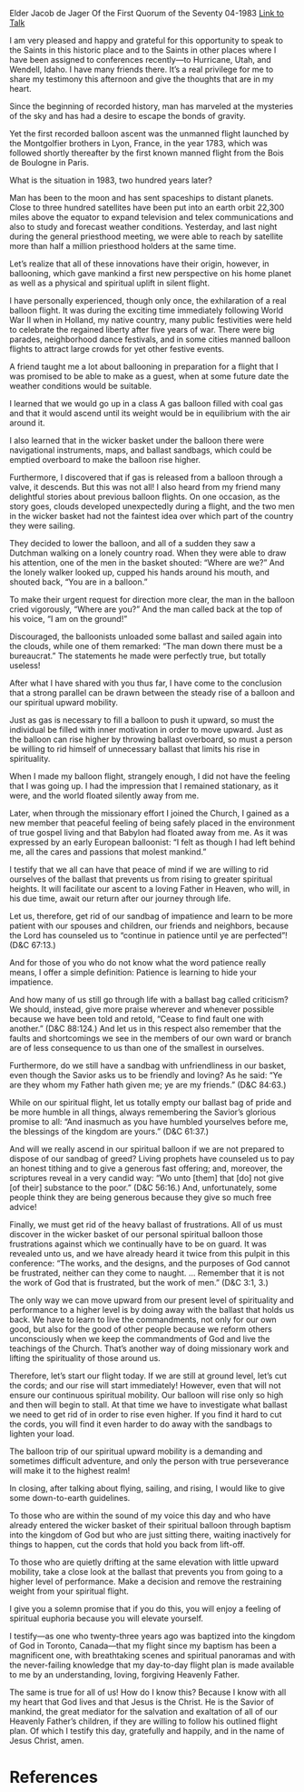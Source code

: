 Elder Jacob de Jager
Of the First Quorum of the Seventy
04-1983
[Link to Talk](https://www.churchofjesuschrist.org/study/general-conference/1983/04/climbing-to-higher-spirituality?lang=eng)

I am very pleased and happy and grateful for this opportunity to speak to the Saints in this historic place and to the Saints in other places where I have been assigned to conferences recently—to Hurricane, Utah, and Wendell, Idaho. I have many friends there. It’s a real privilege for me to share my testimony this afternoon and give the thoughts that are in my heart.

Since the beginning of recorded history, man has marveled at the mysteries of the sky and has had a desire to escape the bonds of gravity.

Yet the first recorded balloon ascent was the unmanned flight launched by the Montgolfier brothers in Lyon, France, in the year 1783, which was followed shortly thereafter by the first known manned flight from the Bois de Boulogne in Paris.

What is the situation in 1983, two hundred years later?

Man has been to the moon and has sent spaceships to distant planets. Close to three hundred satellites have been put into an earth orbit 22,300 miles above the equator to expand television and telex communications and also to study and forecast weather conditions. Yesterday, and last night during the general priesthood meeting, we were able to reach by satellite more than half a million priesthood holders at the same time.

Let’s realize that all of these innovations have their origin, however, in ballooning, which gave mankind a first new perspective on his home planet as well as a physical and spiritual uplift in silent flight.

I have personally experienced, though only once, the exhilaration of a real balloon flight. It was during the exciting time immediately following World War II when in Holland, my native country, many public festivities were held to celebrate the regained liberty after five years of war. There were big parades, neighborhood dance festivals, and in some cities manned balloon flights to attract large crowds for yet other festive events.

A friend taught me a lot about ballooning in preparation for a flight that I was promised to be able to make as a guest, when at some future date the weather conditions would be suitable.

I learned that we would go up in a class A gas balloon filled with coal gas and that it would ascend until its weight would be in equilibrium with the air around it.

I also learned that in the wicker basket under the balloon there were navigational instruments, maps, and ballast sandbags, which could be emptied overboard to make the balloon rise higher.

Furthermore, I discovered that if gas is released from a balloon through a valve, it descends. But this was not all! I also heard from my friend many delightful stories about previous balloon flights. On one occasion, as the story goes, clouds developed unexpectedly during a flight, and the two men in the wicker basket had not the faintest idea over which part of the country they were sailing.

They decided to lower the balloon, and all of a sudden they saw a Dutchman walking on a lonely country road. When they were able to draw his attention, one of the men in the basket shouted: “Where are we?” And the lonely walker looked up, cupped his hands around his mouth, and shouted back, “You are in a balloon.”

To make their urgent request for direction more clear, the man in the balloon cried vigorously, “Where are you?” And the man called back at the top of his voice, “I am on the ground!”

Discouraged, the balloonists unloaded some ballast and sailed again into the clouds, while one of them remarked: “The man down there must be a bureaucrat.” The statements he made were perfectly true, but totally useless!

After what I have shared with you thus far, I have come to the conclusion that a strong parallel can be drawn between the steady rise of a balloon and our spiritual upward mobility.

Just as gas is necessary to fill a balloon to push it upward, so must the individual be filled with inner motivation in order to move upward. Just as the balloon can rise higher by throwing ballast overboard, so must a person be willing to rid himself of unnecessary ballast that limits his rise in spirituality.

When I made my balloon flight, strangely enough, I did not have the feeling that I was going up. I had the impression that I remained stationary, as it were, and the world floated silently away from me.

Later, when through the missionary effort I joined the Church, I gained as a new member that peaceful feeling of being safely placed in the environment of true gospel living and that Babylon had floated away from me. As it was expressed by an early European balloonist: “I felt as though I had left behind me, all the cares and passions that molest mankind.”

I testify that we all can have that peace of mind if we are willing to rid ourselves of the ballast that prevents us from rising to greater spiritual heights. It will facilitate our ascent to a loving Father in Heaven, who will, in his due time, await our return after our journey through life.

Let us, therefore, get rid of our sandbag of impatience and learn to be more patient with our spouses and children, our friends and neighbors, because the Lord has counseled us to “continue in patience until ye are perfected”! (D&C 67:13.)

And for those of you who do not know what the word patience really means, I offer a simple definition: Patience is learning to hide your impatience.

And how many of us still go through life with a ballast bag called criticism? We should, instead, give more praise wherever and whenever possible because we have been told and retold, “Cease to find fault one with another.” (D&C 88:124.) And let us in this respect also remember that the faults and shortcomings we see in the members of our own ward or branch are of less consequence to us than one of the smallest in ourselves.

Furthermore, do we still have a sandbag with unfriendliness in our basket, even though the Savior asks us to be friendly and loving? As he said: “Ye are they whom my Father hath given me; ye are my friends.” (D&C 84:63.)

While on our spiritual flight, let us totally empty our ballast bag of pride and be more humble in all things, always remembering the Savior’s glorious promise to all: “And inasmuch as you have humbled yourselves before me, the blessings of the kingdom are yours.” (D&C 61:37.)

And will we really ascend in our spiritual balloon if we are not prepared to dispose of our sandbag of greed? Living prophets have counseled us to pay an honest tithing and to give a generous fast offering; and, moreover, the scriptures reveal in a very candid way: “Wo unto [them] that [do] not give [of their] substance to the poor.” (D&C 56:16.) And, unfortunately, some people think they are being generous because they give so much free advice!

Finally, we must get rid of the heavy ballast of frustrations. All of us must discover in the wicker basket of our personal spiritual balloon those frustrations against which we continually have to be on guard. It was revealed unto us, and we have already heard it twice from this pulpit in this conference: “The works, and the designs, and the purposes of God cannot be frustrated, neither can they come to naught. … Remember that it is not the work of God that is frustrated, but the work of men.” (D&C 3:1, 3.)

The only way we can move upward from our present level of spirituality and performance to a higher level is by doing away with the ballast that holds us back. We have to learn to live the commandments, not only for our own good, but also for the good of other people because we reform others unconsciously when we keep the commandments of God and live the teachings of the Church. That’s another way of doing missionary work and lifting the spirituality of those around us.

Therefore, let’s start our flight today. If we are still at ground level, let’s cut the cords; and our rise will start immediately! However, even that will not ensure our continuous spiritual mobility. Our balloon will rise only so high and then will begin to stall. At that time we have to investigate what ballast we need to get rid of in order to rise even higher. If you find it hard to cut the cords, you will find it even harder to do away with the sandbags to lighten your load.

The balloon trip of our spiritual upward mobility is a demanding and sometimes difficult adventure, and only the person with true perseverance will make it to the highest realm!

In closing, after talking about flying, sailing, and rising, I would like to give some down-to-earth guidelines.

To those who are within the sound of my voice this day and who have already entered the wicker basket of their spiritual balloon through baptism into the kingdom of God but who are just sitting there, waiting inactively for things to happen, cut the cords that hold you back from lift-off.

To those who are quietly drifting at the same elevation with little upward mobility, take a close look at the ballast that prevents you from going to a higher level of performance. Make a decision and remove the restraining weight from your spiritual flight.

I give you a solemn promise that if you do this, you will enjoy a feeling of spiritual euphoria because you will elevate yourself.

I testify—as one who twenty-three years ago was baptized into the kingdom of God in Toronto, Canada—that my flight since my baptism has been a magnificent one, with breathtaking scenes and spiritual panoramas and with the never-failing knowledge that my day-to-day flight plan is made available to me by an understanding, loving, forgiving Heavenly Father.

The same is true for all of us! How do I know this? Because I know with all my heart that God lives and that Jesus is the Christ. He is the Savior of mankind, the great mediator for the salvation and exaltation of all of our Heavenly Father’s children, if they are willing to follow his outlined flight plan. Of which I testify this day, gratefully and happily, and in the name of Jesus Christ, amen.

# References
